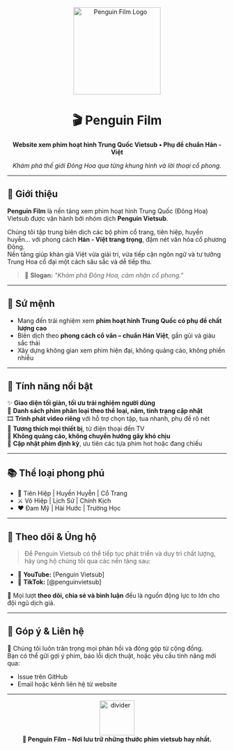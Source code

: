 <div align="center">
  <img src="[https://files.catbox.moe/4qy7xn.png]" alt="Penguin Film Logo" width="200"/>
  <h1>🎬 Penguin Film</h1>
  <p><strong>Website xem phim hoạt hình Trung Quốc Vietsub • Phụ đề chuẩn Hán - Việt</strong></p>
  <em>Khám phá thế giới Đông Hoa qua từng khung hình và lời thoại cổ phong.</em>
</div>

---

## 🐧 Giới thiệu

**Penguin Film** là nền tảng xem phim hoạt hình Trung Quốc (Đông Hoa) Vietsub được vận hành bởi nhóm dịch **Penguin Vietsub**.

Chúng tôi tập trung biên dịch các bộ phim cổ trang, tiên hiệp, huyền huyễn... với phong cách **Hán - Việt trang trọng**, đậm nét văn hóa cổ phương Đông.  
Nền tảng giúp khán giả Việt vừa giải trí, vừa tiếp cận ngôn ngữ và tư tưởng Trung Hoa cổ đại một cách sâu sắc và dễ tiếp thu.

> 🎴 **Slogan:** *"Khám phá Đông Hoa, cảm nhận cổ phong."*

---

## 🎯 Sứ mệnh

- Mang đến trải nghiệm xem **phim hoạt hình Trung Quốc có phụ đề chất lượng cao**
- Biên dịch theo **phong cách cổ văn – chuẩn Hán Việt**, gần gũi và giàu sắc thái
- Xây dựng không gian xem phim hiện đại, không quảng cáo, không phiền nhiễu

---

## 💎 Tính năng nổi bật

✨ **Giao diện tối giản, tối ưu trải nghiệm người dùng**  
📁 **Danh sách phim phân loại theo thể loại, năm, tình trạng cập nhật**  
🎞 **Trình phát video riêng** với hỗ trợ chọn tập, tua nhanh, phụ đề rõ nét  
📱 **Tương thích mọi thiết bị**, từ điện thoại đến TV  
🚫 **Không quảng cáo, không chuyển hướng gây khó chịu**  
🌸 **Cập nhật phim định kỳ**, ưu tiên các tựa phim hot hoặc đang chiếu

---

## 📚 Thể loại phong phú

- 🌿 Tiên Hiệp | Huyền Huyễn | Cổ Trang  
- ⚔️ Võ Hiệp | Lịch Sử | Chính Kịch  
- ❤️ Đam Mỹ | Hài Hước | Trường Học  

---

## 📣 Theo dõi & Ủng hộ

> Để Penguin Vietsub có thể tiếp tục phát triển và duy trì chất lượng, hãy ủng hộ chúng tôi qua các nền tảng sau:

- 🔔 **YouTube:** [Penguin Vietsub]  
- 🎥 **TikTok:** [@penguinvietsub]

📌 Mọi lượt **theo dõi, chia sẻ và bình luận** đều là nguồn động lực to lớn cho đội ngũ dịch giả.

---

## 🤝 Góp ý & Liên hệ

💬 Chúng tôi luôn trân trọng mọi phản hồi và đóng góp từ cộng đồng.  
Bạn có thể gửi gợi ý phim, báo lỗi dịch thuật, hoặc yêu cầu tính năng mới qua:

- Issue trên GitHub
- Email hoặc kênh liên hệ từ website

---

<div align="center">
  <img src="[https://i.imgur.com/ib4Uxxr.gif](https://files.catbox.moe/tq2sky.png)" alt="divider" width="80" />
  <br>
  <strong>🐧 Penguin Film – Nơi lưu trữ những thước phim vietsub hay nhất.</strong>
</div>
